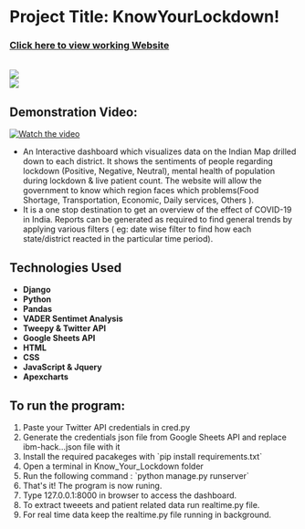 <h1>Project Title: KnowYourLockdown!</h1>

<h3><a href = "https://knowyourlockdown.us-south.cf.appdomain.cloud/"> Click here to view working Website</a></h3>
<br>
<img src = "https://i.imgur.com/N0B3N4u.png">
<br>
<img src = "https://i.imgur.com/qZfMwvy.gif">


<h2>Demonstration Video:</h2>

[![Watch the video](https://img.youtube.com/vi/PaBOmoSr_10/0.jpg)](https://youtu.be/PaBOmoSr_10)

<ul>
 <li>An Interactive dashboard which visualizes data on the Indian Map drilled down to each district. It shows the sentiments of people regarding lockdown (Positive, Negative, Neutral), mental health of population during lockdown & live patient count. The website will allow the government to know which region faces which problems(Food Shortage, Transportation, Economic, Daily services, Others ).</li>

 <li>It is a one stop destination to get an overview of the effect of COVID-19 in India. Reports can be generated as required to find general trends by applying various filters ( eg: date wise filter to find how each state/district reacted in the particular time period).</li>
</ul>

<h2>Technologies Used</h2>
<ul>
 <li><b>Django</b></li>
 <li><b>Python</b></li>
 <li><b>Pandas</b></li>
 <li><b>VADER Sentimet Analysis</b></li>
 <li><b>Tweepy & Twitter API</b></li>
 <li><b>Google Sheets API</b></li>
 <li><b>HTML</b></li>
 <li><b>CSS</b></li>
 <li><b>JavaScript & Jquery</b></li>
 <li><b>Apexcharts</b></li>
</ul>

<h2>To run the program:</h2>
<ol>
 <li>Paste your Twitter API credentials in cred.py</li>
 <li>Generate the credentials json file from Google Sheets API and replace ibm-hack...json file with it</li>
 <li>Install the required pacakeges with `pip install requirements.txt`</li>
 <li>Open a terminal in Know_Your_Lockdown folder</li>
 <li>Run the following command : `python manage.py runserver`</li>
 <li>That's it! The program is now runing. </li>
 <li>Type 127.0.0.1:8000 in browser to access the dashboard.</li>
 <li>To extract tweeets and patient related data run realtime.py file. </li>
 <li>For real time data keep the realtime.py file running in background.</li>
</ol>
